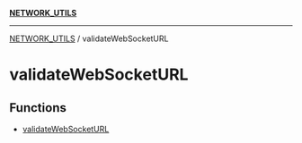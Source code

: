 [**NETWORK_UTILS**](../README.md)

***

[NETWORK_UTILS](../README.md) / validateWebSocketURL

# validateWebSocketURL

## Functions

- [validateWebSocketURL](functions/validateWebSocketURL.md)
